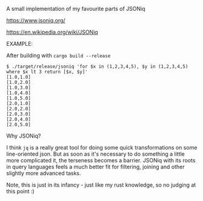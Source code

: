
A small implementation of my favourite parts of JSONiq


https://www.jsoniq.org/

https://en.wikipedia.org/wiki/JSONiq


EXAMPLE:

After building with `cargo build --release`

```shell
$ ./target/release/jsoniq 'for $x in (1,2,3,4,5), $y in (1,2,3,4,5) where $x lt 3 return [$x, $y]'
[1.0,1.0]
[1.0,2.0]
[1.0,3.0]
[1.0,4.0]
[1.0,5.0]
[2.0,1.0]
[2.0,2.0]
[2.0,3.0]
[2.0,4.0]
[2.0,5.0]
```


Why JSONiq?

I think `jq` is a really great tool for doing some quick transformations on
some line-oriented json. But as soon as it's necessary to do something a
little more complicated it, the terseness becomes a barrier.
JSONiq with its roots in query languages feels a much better fit for
filtering, joining and other slightly more advanced tasks.



Note, this is just in its infancy - just like my rust knowledge,
so no judging at this point :)

